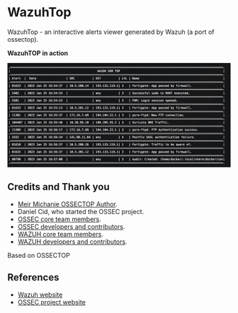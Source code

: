 # WazuhTop
WazuhTop - an interactive alerts viewer generated by Wazuh (a port of ossectop).

**WazuhTOP in action**

![WazuhTOP Overview](https://github.com/adampielak/wazuhtop/raw/main/screenshots/wazuhtop.jpeg)


## Credits and Thank you

* [Meir Michanie OSSECTOP Author](https://github.com/meirm).
* Daniel Cid, who started the OSSEC project.
* [OSSEC core team members](http://ossec.github.io/about.html#ossec-team).
* [OSSEC developers and contributors](https://github.com/ossec/ossec-hids/blob/master/CONTRIBUTORS).
* [WAZUH core team members](https://wazuh.com/our-team/).
* [WAZUH developers and contributors](https://github.com/wazuh/wazuh/blob/master/CONTRIBUTORS).

Based on OSSECTOP

## References

* [Wazuh website](http://wazuh.com)
* [OSSEC project website](http://ossec.github.io)
